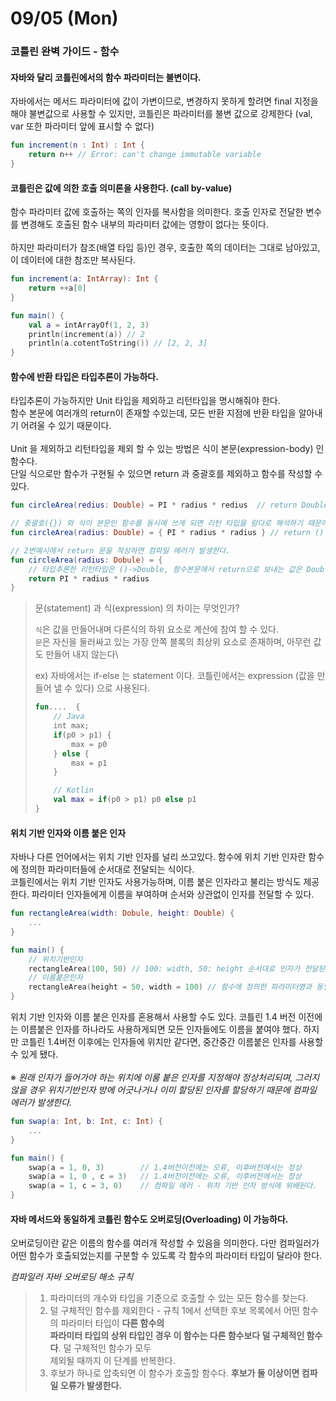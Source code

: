 # 09/05 (Mon)



### 코틀린 완벽 가이드 - 함수

#### 자바와 달리 코틀린에서의 함수 파라미터는 불변이다.

자바에서는 메서드 파라미터에 값이 가변이므로, 변경하지 못하게 할려면 final 지정을 해야 불변값으로 사용할 수 있지만, 코틀린은 파라미터를 불변 값으로 강제한다 (val, var 또한 파라미터 앞에 표시할 수 없다)

```kotlin
fun increment(n : Int) : Int {
    return n++ // Error: can't change immutable variable
}
```

#### 코틀린은 값에 의한 호출 의미론을 사용한다. (call by-value)&#x20;

함수 파라미터 값에 호출하는 쪽의 인자를 복사함을 의미한다. 호출 인자로 전달한 변수를 변경해도 호출된 함수 내부의 파라미터 값에는 영향이 없다는 뜻이다.\
\
하지만 파라미터가 참조(배열 타입 등)인 경우, 호출한 쪽의 데이터는 그대로 남아있고, 이 데이터에 대한 참조만 복사된다.

```kotlin
fun increment(a: IntArray): Int {
    return ++a[0]
}

fun main() {
    val a = intArrayOf(1, 2, 3)
    println(increment(a)) // 2
    println(a.cotentToString()) // [2, 2, 3]
}
```

#### 함수에 반환 타입은 타입추론이 가능하다.

타입추론이 가능하지만 Unit 타입을 제외하고 리턴타입을 명시해줘야 한다.\
함수 본문에 여러개의 return이 존재할 수있는데, 모든 반환 지점에 반환 타입을 알아내기 어려울 수 있기 때문이다.\
\
Unit 을 제외하고 리턴타입을 제외 할 수 있는 방법은 식이 본문(expression-body) 인 함수다.\
단일 식으로만 함수가 구현될 수 있으면 return 과 중괄호를 제외하고 함수를 작성할 수 있다.

```kotlin
fun circleArea(redius: Double) = PI * radius * redius  // return Double

// 중괄호({}) 와 식이 본문인 함수를 동시에 쓰게 되면 리턴 타입을 람다로 해석하기 때문에 원하는 결과를 얻지못한다.
fun circleArea(radius: Double) = { PI * radius * radius } // return () -> Double

// 2번예시에서 return 문을 작성하면 컴파일 에러가 발생한다.
fun circleArea(radius: Dobule) = {
    // 타입추론한 리턴타입은 ()->Double, 함수본문에서 return으로 보내는 값은 Double 타입이므로 에러발생
    return PI * radius * radius
}
```

> 문(statement) 과 식(expression) 의 차이는 무엇인가?
>
> `식`은 값을 만들어내며 다른식의 하위 요소로 계산에 참여 할 수 있다.\
> `문`은 자신을 둘러싸고 있는 가장 안쪽 블록의 최상위 요소로 존재하며, 아무런 값도 만들어 내지 않는다\
>
>
> ex)  자바에서는 if-else 는 statement 이다. 코틀린에서는 expression (값을 만들어 낼 수 있다) 으로 사용된다.
>
> ```kotlin
> fun....  {
>     // Java
>     int max;
>     if(p0 > p1) {
>         max = p0
>     } else {
>         max = p1
>     }
>
>     // Kotlin
>     val max = if(p0 > p1) p0 else p1
> }
> ```

#### 위치 기반 인자와 이름 붙은 인자

자바나 다른 언어에서는 위치 기반 인자를 널리 쓰고있다. 함수에 위치 기반 인자란 함수에 정의한 파라미터들에 순서대로 전달되는 식이다.\
코틀린에서는 위치 기반 인자도 사용가능하며, 이름 붙은 인자라고 불리는 방식도 제공한다. 파라미터 인자들에게 이름을 부여하며 순서와 상관없이 인자를 전달할 수 있다.

```kotlin
fun rectangleArea(width: Dobule, height: Double) {
    ...
}

fun main() {
    // 위치기반인자
    rectangleArea(100, 50) // 100: width, 50: height 순서대로 인자가 전달된다.
    // 이름붙은인자
    rectangleArea(height = 50, width = 100) // 함수에 정의한 파라미터명과 동일한 위치에 전달된다
}
```

위치 기반 인자와 이름 붙은 인자를 혼용해서 사용할 수도 있다. 코틀린 1.4 버전 이전에는 이름붙은 인자를 하나라도 사용하게되면 모든 인자들에도 이름을 붙여야 했다. 하지만 코틀린 1.4버전 이후에는 인자들에 위치만 같다면, 중간중간 이름붙은 인자를 사용할 수 있게 됐다. \
\
※ _원래 인자가 들어가야 하는 위치에 이룸 붙은 인자를 지정해야 정상처리되며, 그러지 않을 경우 위치기반인자 방에 어긋나거나 이미 할당된 인자를 할당하기 때문에 컴파일 에러가 발생한다._

```kotlin
fun swap(a: Int, b: Int, c: Int) {
    ...
}

fun main() {
    swap(a = 1, 0, 3)        // 1.4버전이전에는 오류, 이후버전에서는 정상
    swap(a = 1, 0 , c = 3)   // 1.4버전이전에는 오류, 이후버전에서는 정상
    swap(a = 1, c = 3, 0)    // 컴파일 에러 - 위치 기반 인자 방식에 위배된다.
}
```

#### 자바 메서드와 동일하게 코틀린 함수도 오버로딩(Overloading) 이 가능하다.

오버로딩이란 같은 이름의 함수를 여러개 작성할 수 있음을 의미한다. 다만 컴파일러가 어떤 함수가 호출되었는지를 구분할 수 있도록 각 함수의 파라미터 타입이 달라야 한다.

_컴파일러 자바 오버로딩 해소 규칙_

> 1. 파라미터의 개수와 타입을 기준으로 호출할 수 있는 모든 함수를 찾는다.
> 2. 덜 구체적인 함수를 제외한다 - 규칙 1에서 선택한 후보 목록에서 어떤 함수의 파라미터 타입이 **다른 함수의**\
>    **파라미터 타입의 상위 타입인 경우 이 함수는 다른 함수보다 덜 구체적인 함수다**. 덜 구체적인 함수가 모두\
>    제외될 때까지 이 단계를 반복한다.
> 3. 후보가 하나로 압축되면 이 함수가 호출할 함수다. **후보가 둘 이상이면 컴파일 오류가 발생한다.**

